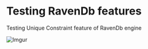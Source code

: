 ﻿# Testing RavenDb features

Testing Unique Constraint feature of RavenDb engine

![Imgur](https://i.imgur.com/OHtNOrV.png)